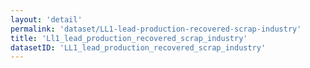 ```yaml
---
layout: 'detail'
permalink: 'dataset/LL1-lead-production-recovered-scrap-industry'
title: 'Ll1_lead_production_recovered_scrap_industry'
datasetID: 'LL1_lead_production_recovered_scrap_industry'
---
```

